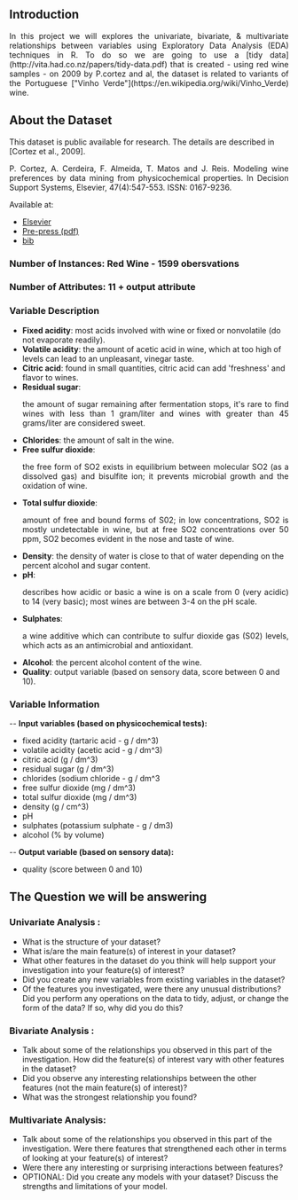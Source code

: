 ## **Introduction**

<p align="justify"> In this project we will explores the univariate, bivariate, & multivariate relationships between variables using Exploratory Data Analysis (EDA) techniques in R. To do so we are going to use a 
[tidy data](http://vita.had.co.nz/papers/tidy-data.pdf) 
that is created - using red wine samples - on 2009 by P.cortez and al, the dataset is related to variants of the Portuguese 
["Vinho Verde"](https://en.wikipedia.org/wiki/Vinho_Verde) wine.</p>

## **About the Dataset**
This dataset is public available for research. The details are described in [Cortez et al., 2009].

<p align="justify"> P. Cortez, A. Cerdeira, F. Almeida, T. Matos and J. Reis. 
Modeling wine preferences by data mining from physicochemical properties.
In Decision Support Systems, Elsevier, 47(4):547-553. ISSN: 0167-9236.</p>

Available at:

- [Elsevier](http://dx.doi.org/10.1016/j.dss.2009.05.016)
- [Pre-press (pdf)](http://www3.dsi.uminho.pt/pcortez/winequality09.pdf)
- [bib](http://www3.dsi.uminho.pt/pcortez/dss09.bib)

### **Number of Instances**: Red Wine - 1599 obersvations 

### **Number of Attributes**: 11 + output attribute

### **Variable Description**

- **Fixed acidity**: most acids involved with wine or fixed or nonvolatile  (do not evaporate readily).
- **Volatile acidity**: the amount of acetic acid in wine, which at too high of levels can lead to an unpleasant, vinegar taste.
- **Citric acid**: found in small quantities, citric acid can add 'freshness' and flavor to wines.
- **Residual sugar**: <p align="justify"> the amount of sugar remaining after fermentation stops, it's rare to find wines with less than 1 gram/liter and wines with greater than 45 grams/liter are considered sweet.</p>
- **Chlorides**: the amount of salt in the wine.
- **Free sulfur dioxide**: <p align="justify">the free form of SO2 exists in equilibrium between molecular SO2 (as a dissolved gas) and bisulfite ion; it prevents microbial growth and the oxidation of wine.</p>
- **Total sulfur dioxide**: <p align="justify"> amount of free and bound forms of S02; in low concentrations, SO2 is mostly undetectable in wine, but at free SO2 concentrations over 50 ppm, SO2 becomes evident in the nose and taste of wine.</p>
- **Density**: the density of water is close to that of water depending on the percent alcohol and sugar content.
- **pH**: <p align="justify">describes how acidic or basic a wine is on a scale from 0 (very acidic) to 14 (very basic); most wines are between 3-4 on the pH scale.</p>
- **Sulphates**: <p align="justify">a wine additive which can contribute to sulfur dioxide gas (S02) levels, which acts as an antimicrobial and antioxidant.</p>
- **Alcohol**: the percent alcohol content of the wine.
- **Quality**: output variable (based on sensory data, score between 0 and 10).

### **Variable Information**

--  **Input variables (based on physicochemical tests):**

- fixed acidity (tartaric acid - g / dm^3)
- volatile acidity (acetic acid - g / dm^3)
- citric acid (g / dm^3)
- residual sugar (g / dm^3)
- chlorides (sodium chloride - g / dm^3
- free sulfur dioxide (mg / dm^3)
- total sulfur dioxide (mg / dm^3)
- density (g / cm^3)
- pH
- sulphates (potassium sulphate - g / dm3)
- alcohol (% by volume)

--  **Output variable (based on sensory data):**

- quality (score between 0 and 10)

## The Question we will be answering 

### Univariate Analysis :

- What is the structure of your dataset?
- What is/are the main feature(s) of interest in your dataset?
- What other features in the dataset do you think will help support your investigation into your feature(s) of interest?
- Did you create any new variables from existing variables in the dataset?
- Of the features you investigated, were there any unusual distributions? Did you perform any operations on the data to tidy, adjust, or change the form of the data? If so, why did you do this?

### Bivariate Analysis :

- Talk about some of the relationships you observed in this part of the investigation. How did the feature(s) of interest vary with other features in the dataset?
- Did you observe any interesting relationships between the other features (not the main feature(s) of interest)?
- What was the strongest relationship you found?

### Multivariate Analysis:

- Talk about some of the relationships you observed in this part of the investigation. Were there features that strengthened each other in terms of looking at your feature(s) of interest?
- Were there any interesting or surprising interactions between features?
- OPTIONAL: Did you create any models with your dataset? Discuss the strengths and limitations of your model.
